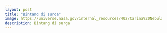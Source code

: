 ```yaml
---
layout: post
title: "Bintang di surga"
image: https://universe.nasa.gov/internal_resources/402/Carina%20Nebula.jpeg
description: Bintang di surga
---
```

